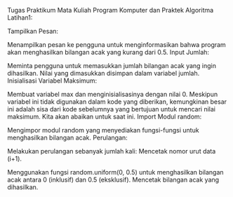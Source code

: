 Tugas Praktikum Mata Kuliah Program Komputer dan Praktek
Algoritma Latihan1:

Tampilkan Pesan:

Menampilkan pesan ke pengguna untuk menginformasikan bahwa program akan menghasilkan bilangan acak yang kurang dari 0.5.
Input Jumlah:

Meminta pengguna untuk memasukkan jumlah bilangan acak yang ingin dihasilkan. Nilai yang dimasukkan disimpan dalam variabel jumlah.
Inisialisasi Variabel Maksimum:

Membuat variabel max dan menginisialisasinya dengan nilai 0. Meskipun variabel ini tidak digunakan dalam kode yang diberikan,
kemungkinan besar ini adalah sisa dari kode sebelumnya yang bertujuan untuk mencari nilai maksimum. 
Kita akan abaikan untuk saat ini.
Import Modul random:

Mengimpor modul random yang menyediakan fungsi-fungsi untuk menghasilkan bilangan acak.
Perulangan:

Melakukan perulangan sebanyak jumlah kali:
Mencetak nomor urut data (i+1).

Menggunakan fungsi random.uniform(0, 0.5) untuk menghasilkan bilangan acak antara 0 (inklusif) dan 0.5 (eksklusif).
Mencetak bilangan acak yang dihasilkan.
